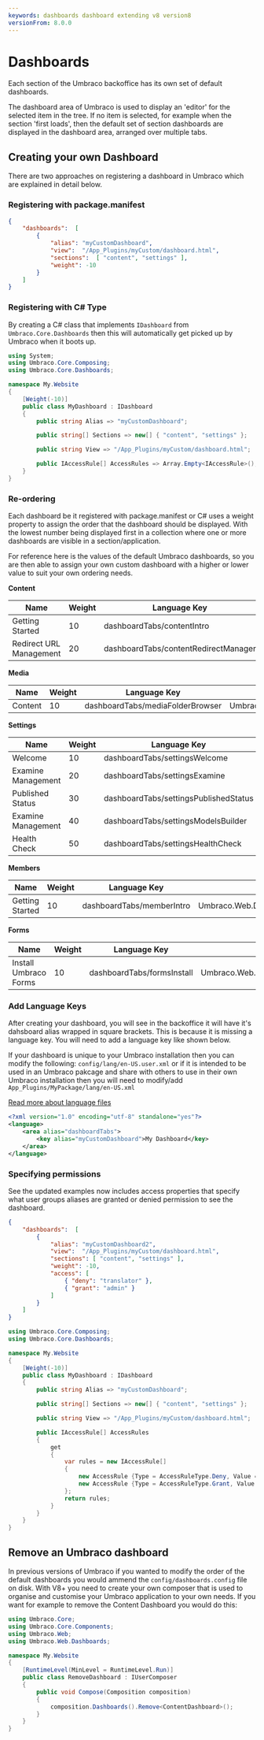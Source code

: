 ```yaml
---
keywords: dashboards dashboard extending v8 version8
versionFrom: 8.0.0
---
```


# Dashboards
Each section of the Umbraco backoffice has its own set of default dashboards.

The dashboard area of Umbraco is used to display an 'editor' for the selected item in the tree. If no item is selected, for example when the section 'first loads', then the default set of section dashboards are displayed in the dashboard area, arranged over multiple tabs.

## Creating your own Dashboard
There are two approaches on registering a dashboard in Umbraco which are explained in detail below.

### Registering with package.manifest
```json
{
    "dashboards":  [
        {
            "alias": "myCustomDashboard",
            "view":  "/App_Plugins/myCustom/dashboard.html",
            "sections":  [ "content", "settings" ],
            "weight": -10
        }
    ]
}
```

### Registering with C# Type
By creating a C# class that implements `IDashboard` from `Umbraco.Core.Dashboards` then this will automatically get picked up by Umbraco when it boots up.

```csharp
using System;
using Umbraco.Core.Composing;
using Umbraco.Core.Dashboards;

namespace My.Website
{
    [Weight(-10)]
    public class MyDashboard : IDashboard
    {
        public string Alias => "myCustomDashboard";

        public string[] Sections => new[] { "content", "settings" };

        public string View => "/App_Plugins/myCustom/dashboard.html";

        public IAccessRule[] AccessRules => Array.Empty<IAccessRule>();
    }
}
```

### Re-ordering
Each dashboard be it registered with package.manifest or C# uses a weight property to assign the order that the dashboard should be displayed. With the lowest number being displayed first in a collection where one or more dashboards are visible in a section/application.

For reference here is the values of the default Umbraco dashboards, so you are then able to assign your own custom dashboard with a higher or lower value to suit your own ordering needs.

**Content**
<table class="table">
  <thead>
    <tr>
      <th>Name</th>
      <th>Weight</th>
      <th>Language Key</th>
      <th>C# Type</th>
    </tr>
  </thead>
  <tbody>
    <tr>
      <td>Getting Started</td>
      <td>10</td>
      <td>dashboardTabs/contentIntro</td>
      <td>Umbraco.Web.Dashboards.ContentDashboard</td>
    </tr>
    <tr>
      <td>Redirect URL Management</td>
      <td>20</td>
      <td>dashboardTabs/contentRedirectManager</td>
      <td>Umbraco.Web.Dashboards.RedirectUrlDashboard</td>
    </tr>
  </tbody>
</table>

**Media**
<table class="table">
  <thead>
    <tr>
      <th>Name</th>
      <th>Weight</th>
      <th>Language Key</th>
      <th>C# Type</th>
    </tr>
  </thead>
  <tbody>
    <tr>
      <td>Content</td>
      <td>10</td>
      <td>dashboardTabs/mediaFolderBrowser</td>
      <td>Umbraco.Web.Dashboards.MediaDashboard</td>
    </tr>
  </tbody>
</table>

**Settings**
<table class="table">
  <thead>
    <tr>
      <th>Name</th>
      <th>Weight</th>
      <th>Language Key</th>
      <th>C# Type</th>
    </tr>
  </thead>
  <tbody>
    <tr>
      <td>Welcome</td>
      <td>10</td>
      <td>dashboardTabs/settingsWelcome</td>
      <td>Umbraco.Web.Dashboards.SettingsDashboard</td>
    </tr>
    <tr>
      <td>Examine Management</td>
      <td>20</td>
      <td>dashboardTabs/settingsExamine</td>
      <td>Umbraco.Web.Dashboards.ExamineDashboard</td>
    </tr>
    <tr>
      <td>Published Status</td>
      <td>30</td>
      <td>dashboardTabs/settingsPublishedStatus</td>
      <td>Umbraco.Web.Dashboards.PublishedStatusDashboard</td>
    </tr>
    <tr>
      <td>Examine Management</td>
      <td>40</td>
      <td>dashboardTabs/settingsModelsBuilder</td>
      <td>Registered in ModelsBuilder package.manifest</td>
    </tr>
    <tr>
      <td>Health Check</td>
      <td>50</td>
      <td>dashboardTabs/settingsHealthCheck</td>
      <td>Umbraco.Web.Dashboards.HealthCheckDashboard</td>
    </tr>
  </tbody>
</table>

**Members**
<table class="table">
  <thead>
    <tr>
      <th>Name</th>
      <th>Weight</th>
      <th>Language Key</th>
      <th>C# Type</th>
    </tr>
  </thead>
  <tbody>
    <tr>
      <td>Getting Started</td>
      <td>10</td>
      <td>dashboardTabs/memberIntro</td>
      <td>Umbraco.Web.Dashboards.MembersDashboard</td>
    </tr>
  </tbody>
</table>

**Forms**
<table class="table">
  <thead>
    <tr>
      <th>Name</th>
      <th>Weight</th>
      <th>Language Key</th>
      <th>C# Type</th>
    </tr>
  </thead>
  <tbody>
    <tr>
      <td>Install Umbraco Forms</td>
      <td>10</td>
      <td>dashboardTabs/formsInstall</td>
      <td>Umbraco.Web.Dashboards.FormsDashboard</td>
    </tr>
  </tbody>
</table>

### Add Language Keys
After creating your dashboard, you will see in the backoffice it will have it's dahsboard alias wrapped in square brackets. This is because it is missing a language key.
You will need to add a language key like shown below.

If your dashboard is unique to your Umbraco installation then you can modify the following: `config/lang/en-US.user.xml` or if it is intended to be used in an Umbraco pakcage and share with others to use in their own Umbraco installation then you will need to modify/add `App_Plugins/MyPackage/lang/en-US.xml`

[Read more about language files](../Language-Files/index.md)

```xml
<?xml version="1.0" encoding="utf-8" standalone="yes"?>
<language>
    <area alias="dashboardTabs">
        <key alias="myCustomDashboard">My Dashboard</key>
    </area>
</language>
```

### Specifying permissions
See the updated examples now includes access properties that specify what user groups aliases are granted or denied permission to see the dashboard.

```json
{
    "dashboards":  [
        {
            "alias": "myCustomDashboard2",
            "view":  "/App_Plugins/myCustom/dashboard.html",
            "sections": [ "content", "settings" ],
            "weight": -10,
            "access": [
                { "deny": "translator" },
                { "grant": "admin" }
            ]
        }
    ]
}
```

```csharp
using Umbraco.Core.Composing;
using Umbraco.Core.Dashboards;

namespace My.Website
{
    [Weight(-10)]
    public class MyDashboard : IDashboard
    {
        public string Alias => "myCustomDashboard";

        public string[] Sections => new[] { "content", "settings" };

        public string View => "/App_Plugins/myCustom/dashboard.html";

        public IAccessRule[] AccessRules
        {
            get
            {
                var rules = new IAccessRule[]
                {
                    new AccessRule {Type = AccessRuleType.Deny, Value = Umbraco.Core.Constants.Security.TranslatorGroupAlias},
                    new AccessRule {Type = AccessRuleType.Grant, Value = Umbraco.Core.Constants.Security.AdminGroupAlias}
                };
                return rules;
            }
        }
    }
}
```

## Remove an Umbraco dashboard
In previous versions of Umbraco if you wanted to modify the order of the default dashboards you would ammend the `config/dashboards.config` file on disk. With V8+ you need to create your own composer that is used to organise and customise your Umbraco application to your own needs. If you want for example to remove the Content Dashboard you would do this:

```csharp
using Umbraco.Core;
using Umbraco.Core.Components;
using Umbraco.Web;
using Umbraco.Web.Dashboards;

namespace My.Website
{
    [RuntimeLevel(MinLevel = RuntimeLevel.Run)]
    public class RemoveDashboard : IUserComposer
    {
        public void Compose(Composition composition)
        {
            composition.Dashboards().Remove<ContentDashboard>();
        }
    }
}
```
